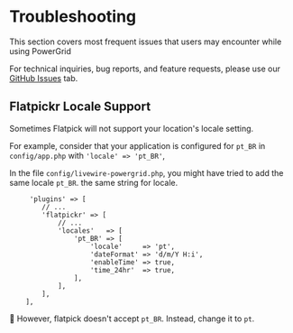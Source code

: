 # Troubleshooting

This section covers most frequent issues that users may encounter while using PowerGrid

For technical inquiries, bug reports, and feature requests, please use our [GitHub Issues](https://github.com/Power-Components/livewire-powergrid/issues) tab.

## Flatpickr Locale Support

Sometimes Flatpick will not support your location's locale setting.

For example, consider that your application is configured for `pt_BR` in `config/app.php` with `'locale' => 'pt_BR'`,

In the file `config/livewire-powergrid.php`, you might have tried to add the same locale `pt_BR`.
 the same string for locale.

```php{7}
     'plugins' => [
        // ...
        'flatpickr' => [
            // ...
            'locales'   => [
                'pt_BR' => [
                    'locale'     => 'pt',
                    'dateFormat' => 'd/m/Y H:i',
                    'enableTime' => true,
                    'time_24hr'  => true,
                ],
            ],
        ],
    ],
```

🛟 However, flatpick doesn't accept `pt_BR`. Instead, change it to `pt`.
